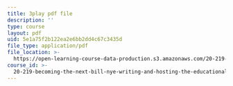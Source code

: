 ```yaml
---
title: 3play pdf file
description: ''
type: course
layout: pdf
uid: 5e1a75f2b122ea2e6bb2dd4c67c3435d
file_type: application/pdf
file_location: >-
  https://open-learning-course-data-production.s3.amazonaws.com/20-219-becoming-the-next-bill-nye-writing-and-hosting-the-educational-show-january-iap-2015/5e1a75f2b122ea2e6bb2dd4c67c3435d_Docl3KOqnHI.pdf
course_id: >-
  20-219-becoming-the-next-bill-nye-writing-and-hosting-the-educational-show-january-iap-2015
---
```

